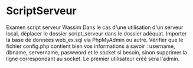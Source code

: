 # ScriptServeur
Examen script serveur Wassim
Dans le cas d'une utilisation d'un serveur local, déplacer le dossier script_serveur dans le dossier adéquat.
Importer la base de données web_ex.sql via PhpMyAdmin ou autre.
Vérifier que le fichier config.php contient bien vos informations à savoir : username, dbname, servername, paswword et le socket si besoin, sinon supprimer la ligne correspondant au socket.
Le premier utilisateur créé sera l'admin.
